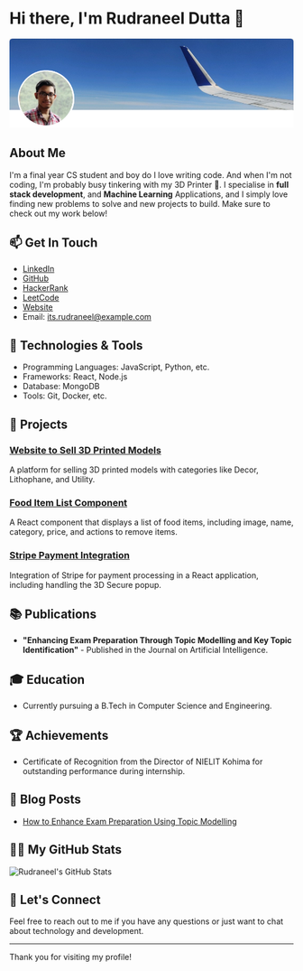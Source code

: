 # Hi there, I'm Rudraneel Dutta 👋

![Profile Picture](https://github.com/rudyoactiv/rudyoactiv/blob/main/header.png)

## About Me
I'm a final year CS student and boy do I love writing code. And when I'm not coding, I'm probably busy tinkering with my 3D Printer 🚀.
I specialise in **full stack development**, and **Machine Learning** Applications, and I simply love finding new problems to solve and new projects to build. Make sure to check out my work below!

## 📫 Get In Touch
- [LinkedIn](https://www.linkedin.com/in/its-rudraneel/)
- [GitHub](https://github.com/rudyoactiv)
- [HackerRank](https://www.hackerrank.com/profile/its_rudraneel)
- [LeetCode](https://leetcode.com/u/Rudyoactiv/)
- [Website](https://rudraneel.netlify.app/)
- Email: its.rudraneel@example.com

## 🔧 Technologies & Tools
- Programming Languages: JavaScript, Python, etc.
- Frameworks: React, Node.js
- Database: MongoDB
- Tools: Git, Docker, etc.

## 🚀 Projects

### [Website to Sell 3D Printed Models](https://kraft3d.netlify.app/)
A platform for selling 3D printed models with categories like Decor, Lithophane, and Utility.

### [Food Item List Component](https://github.com/rudyoactiv/food-item-list)
A React component that displays a list of food items, including image, name, category, price, and actions to remove items.

### [Stripe Payment Integration](https://github.com/rudyoactiv/stripe-integration)
Integration of Stripe for payment processing in a React application, including handling the 3D Secure popup.

## 📚 Publications
- **"Enhancing Exam Preparation Through Topic Modelling and Key Topic Identification"** - Published in the Journal on Artificial Intelligence.

## 🎓 Education
- Currently pursuing a B.Tech in Computer Science and Engineering.

## 🏆 Achievements
- Certificate of Recognition from the Director of NIELIT Kohima for outstanding performance during internship.

## 📝 Blog Posts
- [How to Enhance Exam Preparation Using Topic Modelling](https://link-to-your-blog-post)

## 🧑‍💻 My GitHub Stats
![Rudraneel's GitHub Stats](https://github-readme-stats.vercel.app/api?username=rudyoactiv&show_icons=true&hide_title=true&count_private=true&hide=prs&theme=radical)

## 💬 Let's Connect
Feel free to reach out to me if you have any questions or just want to chat about technology and development.

---

Thank you for visiting my profile!
